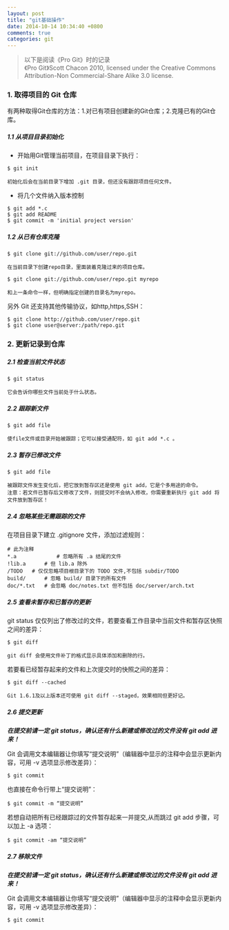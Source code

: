 ```yaml
---
layout: post
title: "git基础操作"
date: 2014-10-14 10:34:40 +0800
comments: true
categories: git
---
```


> 以下是阅读《Pro Git》时的记录  
> 《Pro Git》Scott Chacon 2010, licensed under the Creative Commons Attribution-Non Commercial-Share Alike 3.0 license.

### 1. 取得项目的 Git 仓库

有两种取得Git仓库的方法：1.对已有项目创建新的Git仓库；2.克隆已有的Git仓库。

##### 1.1 从项目目录初始化

- 开始用Git管理当前项目，在项目目录下执行：
```
$ git init
```
`初始化后会在当前目录下增加 .git 目录，但还没有跟踪项目任何文件。`

- 将几个文件纳入版本控制
```
$ git add *.c
$ git add README
$ git commit -m 'initial project version'
```

##### 1.2 从已有仓库克隆

```
$ git clone git://github.com/user/repo.git
```
`在当前目录下创建repo目录，里面装着克隆过来的项目仓库。`

```
$ git clone git://github.com/user/repo.git myrepo
```
`和上一条命令一样，但明确指定创建的目录名为myrepo。`

另外 Git 还支持其他传输协议，如http,https,SSH：
```
$ git clone http://github.com/user/repo.git
$ git clone user@server:/path/repo.git
```

### 2. 更新记录到仓库

##### 2.1 检查当前文件状态

```
$ git status
```
`它会告诉你哪些文件当前处于什么状态。`

##### 2.2 跟踪新文件

```
$ git add file
```
`使file文件或目录开始被跟踪；它可以接受通配符，如 git add *.c 。`

##### 2.3 暂存已修改文件

```
$ git add file
```
`被跟踪文件发生变化后，把它放到暂存区还是使用 git add，它是个多用途的命令。`  
`注意：若文件已暂存后又修改了文件，则提交时不会纳入修改，你需要重新执行 git add 将文件放到暂存区！`

##### 2.4 忽略某些无需跟踪的文件

在项目目录下建立 .gitignore 文件，添加过滤规则：

```
# 此为注释 
*.a 			# 忽略所有 .a 结尾的文件
!lib.a 		# 但 lib.a 除外
/TODO 	# 仅仅忽略项目根目录下的 TODO 文件,不包括 subdir/TODO
build/ 		# 忽略 build/ 目录下的所有文件
doc/*.txt 	# 会忽略 doc/notes.txt 但不包括 doc/server/arch.txt
```

##### 2.5 查看未暂存和已暂存的更新

git status 仅仅列出了修改过的文件，若要查看工作目录中当前文件和暂存区快照之间的差异：

```
$ git diff
```
`git diff 会使用文件补丁的格式显示具体添加和删除的行。`

若要看已经暂存起来的文件和上次提交时的快照之间的差异：

```
$ git diff --cached
```
`Git 1.6.1及以上版本还可使用 git diff --staged，效果相同但更好记。`

##### 2.6 提交更新

***在提交前请一定 git status，确认还有什么新建或修改过的文件没有 git add 进来！***  

Git 会调用文本编辑器让你填写“提交说明”（编辑器中显示的注释中会显示更新内容，可用 -v 选项显示修改差异）：

```
$ git commit
```

也直接在命令行带上“提交说明”：

```
$ git commit -m “提交说明”
```

若想自动把所有已经跟踪过的文件暂存起来一并提交,从而跳过 git add 步骤，可以加上 -a 选项：

```
$ git commit -am “提交说明”
```

##### 2.7 移除文件

***在提交前请一定 git status，确认还有什么新建或修改过的文件没有 git add 进来！***    

Git 会调用文本编辑器让你填写“提交说明”（编辑器中显示的注释中会显示更新内容，可用 -v 选项显示修改差异）：

```
$ git commit
```











